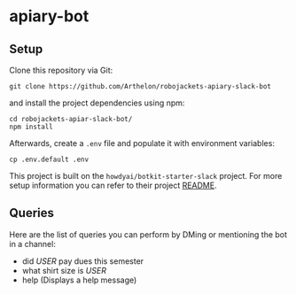 # apiary-bot

## Setup

Clone this repository via Git:

```
git clone https://github.com/Arthelon/robojackets-apiary-slack-bot
```

and install the project dependencies using npm:

```
cd robojackets-apiar-slack-bot/
npm install
```

Afterwards, create a `.env` file and populate it with environment variables:

```
cp .env.default .env
```

This project is built on the `howdyai/botkit-starter-slack` project. For more setup information you can refer to their project [README](https://github.com/howdyai/botkit-starter-slack).

## Queries

Here are the list of queries you can perform by DMing or mentioning the bot in a channel:

-   did _*USER*_ pay dues this semester
-   what shirt size is _*USER*_
-   help (Displays a help message)
